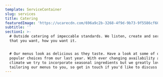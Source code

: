 ```yaml
---
template: ServiceContainer
slug: services
title: Catering
featuredImage: 'https://ucarecdn.com/696a9c2b-3268-4f9d-9b73-9f5586cf6021/'
subtitle: ''
section1: >-
  # Outside catering of impeccable standards. We listen, create and serve food
  that you want, how you want it.


  # Our menus look as delicious as they taste. Have a look at some of our most
  popular choices from our last year. With ever changing availability and
  climate we try to incorporate seasonal ingredients but we greatly love
  tailoring our menus to you, so get in touch if you'd like to discuss further.
---
```

